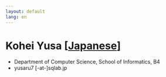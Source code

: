 ```yaml
---
layout: default
lang: en
---
```


# Kohei Yusa [[Japanese](./yusa_kohei)]

- Department of Computer Science, School of Informatics, B4
- yusaru7 [-at-]sqlab.jp
